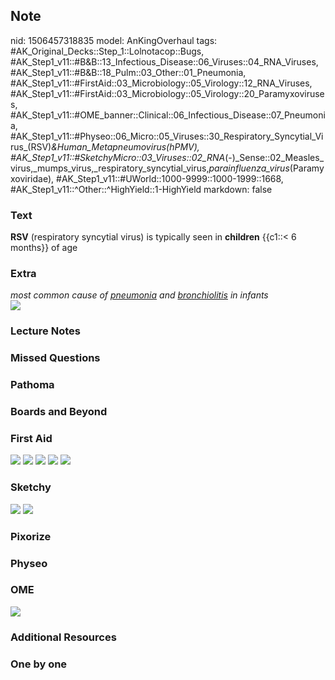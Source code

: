 ## Note
nid: 1506457318835
model: AnKingOverhaul
tags: #AK_Original_Decks::Step_1::Lolnotacop::Bugs, #AK_Step1_v11::#B&B::13_Infectious_Disease::06_Viruses::04_RNA_Viruses, #AK_Step1_v11::#B&B::18_Pulm::03_Other::01_Pneumonia, #AK_Step1_v11::#FirstAid::03_Microbiology::05_Virology::12_RNA_Viruses, #AK_Step1_v11::#FirstAid::03_Microbiology::05_Virology::20_Paramyxoviruses, #AK_Step1_v11::#OME_banner::Clinical::06_Infectious_Disease::07_Pneumonia, #AK_Step1_v11::#Physeo::06_Micro::05_Viruses::30_Respiratory_Syncytial_Virus_(RSV)_&_Human_Metapneumovirus_(hPMV), #AK_Step1_v11::#SketchyMicro::03_Viruses::02_RNA_(-)_Sense::02_Measles_virus,_mumps_virus,_respiratory_syncytial_virus,_parainfluenza_virus_(Paramyxoviridae), #AK_Step1_v11::#UWorld::1000-9999::1000-1999::1668, #AK_Step1_v11::^Other::^HighYield::1-HighYield
markdown: false

### Text
<b>RSV</b> (respiratory syncytial virus) is typically seen in
<b>children</b> {{c1::< 6 months}} of age

### Extra
<div>
  <i>most common cause of <u>pneumonia</u> and <u>bronchiolitis</u>
  in infants</i>
</div><img src="paste-3178275799364.jpg">

### Lecture Notes


### Missed Questions


### Pathoma


### Boards and Beyond


### First Aid
<img src="tmpmgxeyx51.png"> <img src="tmp9j934i6q.png"> <img src=
"tmp_7qllrso.png"> <img src="tmpkpc172yu.png"> <img src=
"tmp6vsu2omg.png">

### Sketchy
<img src="paste-22479858827267.jpg"> <img src=
"Screen%20Shot%202019-10-17%20at%208.14.25%20AM.png">

### Pixorize


### Physeo


### OME
<div class="ome-widget">
  <a href=
  "https://onlinemeded.org/spa/infectious-disease/pneumonia/acquire?ref=anki">
  <img src="_OME_AnkiFlashcards_Lesson_3.png"></a>
</div>

### Additional Resources


### One by one

